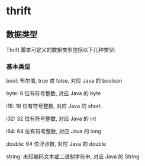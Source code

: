 # thrift
## 数据类型
Thrift 脚本可定义的数据类型包括以下几种类型:

### 基本类型
bool: 布尔值, true 或 false, 对应 Java 的 boolean

byte: 8 位有符号整数, 对应 Java 的 byte

i16: 16 位有符号整数, 对应 Java 的 short

i32: 32 位有符号整数, 对应 Java 的 int

i64: 64 位有符号整数, 对应 Java 的 long

double: 64 位浮点数, 对应 Java 的 double

string: 未知编码文本或二进制字符串, 对应 Java 的 String